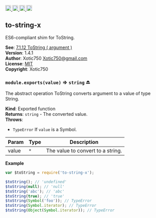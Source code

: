<a href="https://travis-ci.org/Xotic750/to-string-x"
   title="Travis status">
<img
   src="https://travis-ci.org/Xotic750/to-string-x.svg?branch=master"
   alt="Travis status" height="18"/>
</a>
<a href="https://david-dm.org/Xotic750/to-string-x"
   title="Dependency status">
<img src="https://david-dm.org/Xotic750/to-string-x.svg"
   alt="Dependency status" height="18"/>
</a>
<a href="https://david-dm.org/Xotic750/to-string-x#info=devDependencies"
   title="devDependency status">
<img src="https://david-dm.org/Xotic750/to-string-x/dev-status.svg"
   alt="devDependency status" height="18"/>
</a>
<a href="https://badge.fury.io/js/to-string-x" title="npm version">
<img src="https://badge.fury.io/js/to-string-x.svg"
   alt="npm version" height="18"/>
</a>
<a name="module_to-string-x"></a>

## to-string-x
ES6-compliant shim for ToString.

**See**: [7.1.12 ToString ( argument )](http://www.ecma-international.org/ecma-262/6.0/#sec-tostring)  
**Version**: 1.4.1  
**Author**: Xotic750 <Xotic750@gmail.com>  
**License**: [MIT](&lt;https://opensource.org/licenses/MIT&gt;)  
**Copyright**: Xotic750  
<a name="exp_module_to-string-x--module.exports"></a>

### `module.exports(value)` ⇒ <code>string</code> ⏏
The abstract operation ToString converts argument to a value of type String.

**Kind**: Exported function  
**Returns**: <code>string</code> - The converted value.  
**Throws**:

- <code>TypeError</code> If `value` is a Symbol.


| Param | Type | Description |
| --- | --- | --- |
| value | <code>\*</code> | The value to convert to a string. |

**Example**  
```js
var $toString = require('to-string-x');

$toString(); // 'undefined'
$toString(null); // 'null'
$toString('abc'); // 'abc'
$toString(true); // 'true'
$toString(Symbol('foo')); // TypeError
$toString(Symbol.iterator); // TypeError
$toString(Object(Symbol.iterator)); // TypeError
```
